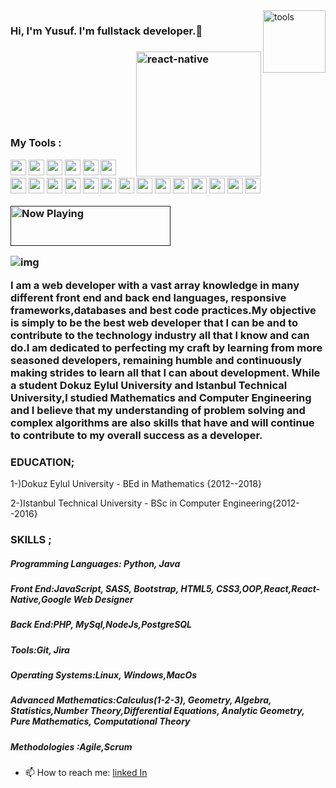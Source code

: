 <img align="right" src="https://github.com/mrtarikozturk/mrtarikozturk/blob/master/Webp.net-gifmaker.gif" alt="tools" width="100" height="100" align="right" style="max-width:100%;">

<h3 class="animate__animated animate__bounce">Hi, I'm Yusuf. I'm fullstack developer.👋<h3/>

<img src="https://github.com/mrtarikozturk/mrtarikozturk/blob/master/animation_500_kd7ngokt.gif" alt="react-native" width="200" height="200" align="right" style="max-width:100%;">
<img src="https://camo.githubusercontent.com/ecdf091dc9f099a6db3e61242963a3a5412ae6a8/687474703a2f2f696d672e736869656c64732e696f2f62616467652f746563682d737461636b2d3036393066612e7376673f7374796c653d666c6174" alt="" data-canonical-src="http://img.shields.io/badge/tech-stack-0690fa.svg?style=flat" style="max-width:100%;">
<br/>
<br/><br/><br/><br/><br/><br/>
<p>My Tools :<p/>
<p align="bottom">
 <img src="https://github.com/mrtarikozturk/mrtarikozturk/blob/master/c%23.png" width="25" height="25" border: 5px solid #555>
<img src="https://github.com/mrtarikozturk/mrtarikozturk/blob/master/css3.png" width="25" height="25" border: 5px solid #555>
<img src="https://github.com/mrtarikozturk/mrtarikozturk/blob/master/dj.png" width="25" height="25" border: 5px solid #555>
<img src="https://github.com/mrtarikozturk/mrtarikozturk/blob/master/drive.png" width="25" height="25" border: 5px solid #555>
<img src="https://github.com/mrtarikozturk/mrtarikozturk/blob/master/es6.jpg" width="25" height="25" border: 5px solid #555>
<img src="https://github.com/mrtarikozturk/mrtarikozturk/blob/master/font.jpg" width="25" height="25">
<img src="https://github.com/mrtarikozturk/mrtarikozturk/blob/master/git.png" width="25" height="25">
<img src="https://github.com/mrtarikozturk/mrtarikozturk/blob/master/gmail.jpg" width="25" height="25">
<img src="https://github.com/mrtarikozturk/mrtarikozturk/blob/master/html.png" width="25" height="25">
<img src="https://github.com/mrtarikozturk/mrtarikozturk/blob/master/jira.jpg" width="25" height="25">
<img src="https://github.com/mrtarikozturk/mrtarikozturk/blob/master/mysql.png" width="25" height="25">
<img src="https://github.com/mrtarikozturk/mrtarikozturk/blob/master/node.png" width="25" height="25">
<img src="https://github.com/mrtarikozturk/mrtarikozturk/blob/master/postman.png" width="25" height="25">
<img src="https://github.com/mrtarikozturk/mrtarikozturk/blob/master/react.jpg" width="25" height="25">
<img src="https://github.com/mrtarikozturk/mrtarikozturk/blob/master/sgithub.png" width="25" height="25">
<img src="https://github.com/mrtarikozturk/mrtarikozturk/blob/master/sass.png" width="25" height="25">
<img src="https://github.com/mrtarikozturk/mrtarikozturk/blob/master/slack0.jpg" width="25" height="25">
<img src="https://github.com/mrtarikozturk/mrtarikozturk/blob/master/reactt.png" width="25" height="25">
<img src="https://github.com/mrtarikozturk/mrtarikozturk/blob/master/stackover.png" width="25" height="25">
<img src="https://github.com/mrtarikozturk/mrtarikozturk/blob/master/vs.png" width="25" height="25">
<p/>

<a href="">
    <img src="https://status.nmoo.dev/now-playing" width="256" height="64" alt="Now Playing">
</a>


   ![img](https://user-images.githubusercontent.com/63063197/96527060-396a9480-124d-11eb-81ec-cd5d6c3aebe9.jpg)


I am a web developer with a vast array knowledge in many different front end and back end languages, responsive frameworks,databases and best code practices.My objective is simply to be the best web developer that I can be and to contribute to the technology industry all that I know and can do.I am dedicated to perfecting my craft by learning from more seasoned developers, remaining humble and continuously making strides to learn all that I can about development. While a student Dokuz Eylul University and Istanbul Technical University,I studied Mathematics and Computer Engineering and I believe that my understanding of problem solving and complex algorithms are also skills that have and will continue to contribute to my overall success as a developer.

### EDUCATION;

1-)Dokuz Eylul University - BEd in Mathematics {2012--2018}

2-)Istanbul Technical University - BSc in Computer Engineering{2012--2016}

### SKILLS ;

##### Programming Languages: Python, Java
##### Front End:JavaScript, SASS, Bootstrap, HTML5, CSS3,OOP,React,React-Native,Google Web Designer
##### Back End:PHP, MySql,NodeJs,PostgreSQL
##### Tools:Git, Jira
##### Operating Systems:Linux, Windows,MacOs
##### Advanced Mathematics:Calculus(1-2-3), Geometry, Algebra, Statistics,Number Theory,Differential Equations, Analytic Geometry, Pure Mathematics, Computational Theory
##### Methodologies :Agile,Scrum 

- 📫 How to reach me: [linked In](https://www.linkedin.com/in/yusuf-eryilmaz-ba91a419b/)


